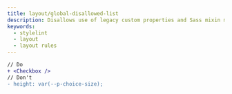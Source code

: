 ```yaml
---
title: layout/global-disallowed-list
description: Disallows use of legacy custom properties and Sass mixin map data
keywords:
  - stylelint
  - layout
  - layout rules
---
```


```diff
// Do
+ <Checkbox />
// Don't
- height: var(--p-choice-size);
```
